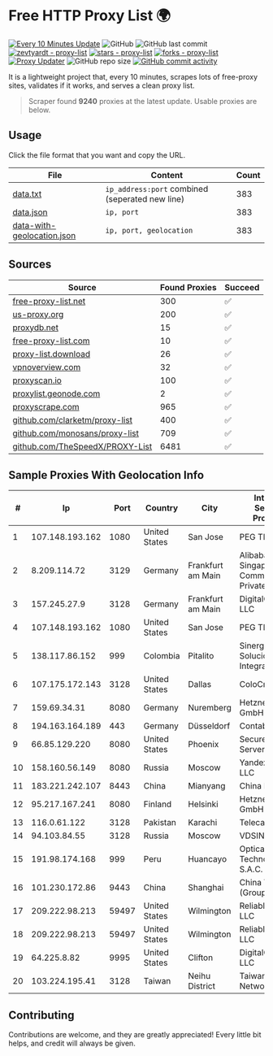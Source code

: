 
# Free HTTP Proxy List 🌍

[![Every 10 Minutes Update](https://github.com/mertguvencli/http-proxy-list/actions/workflows/main.yml/badge.svg?branch=main)](https://github.com/mertguvencli/http-proxy-list/actions/workflows/main.yml)
![GitHub](https://img.shields.io/github/license/mertguvencli/http-proxy-list)
![GitHub last commit](https://img.shields.io/github/last-commit/mertguvencli/http-proxy-list)
[![zevtyardt - proxy-list](https://img.shields.io/static/v1?label=zevtyardt&message=proxy-list&color=blue&logo=github)](https://github.com/zevtyardt/proxy-list "Go to GitHub repo")
[![stars - proxy-list](https://img.shields.io/github/stars/zevtyardt/proxy-list?style=social)](https://github.com/zevtyardt/proxy-list)
[![forks - proxy-list](https://img.shields.io/github/forks/zevtyardt/proxy-list?style=social)](https://github.com/zevtyardt/proxy-list)
[![Proxy Updater](https://github.com/zevtyardt/proxy-list/workflows/Proxy%20Updater/badge.svg)](https://github.com/zevtyardt/proxy-list/actions?query=workflow:"Proxy+Updater")
![GitHub repo size](https://img.shields.io/github/repo-size/zevtyardt/proxy-list)
[![GitHub commit activity](https://img.shields.io/github/commit-activity/m/zevtyardt/proxy-list?logo=commits)](https://github.com/zevtyardt/proxy-list/commits/main)

It is a lightweight project that, every 10 minutes, scrapes lots of free-proxy sites, validates if it works, and serves a clean proxy list.

> Scraper found **9240** proxies at the latest update. Usable proxies are below.

## Usage

Click the file format that you want and copy the URL.

|File|Content|Count|
|----|-------|-----|
|[data.txt](https://raw.githubusercontent.com/mertguvencli/http-proxy-list/main/proxy-list/data.txt)|`ip_address:port` combined (seperated new line)|383|
|[data.json](https://raw.githubusercontent.com/mertguvencli/http-proxy-list/main/proxy-list/data.json)|`ip, port`|383|
|[data-with-geolocation.json](https://raw.githubusercontent.com/mertguvencli/http-proxy-list/main/proxy-list/data-with-geolocation.json)|`ip, port, geolocation`|383|

## Sources

|Source|Found Proxies|Succeed|
|------|-------------|-------|
|[free-proxy-list.net](https://free-proxy-list.net)|300|✅|
|[us-proxy.org](https://www.us-proxy.org)|200|✅|
|[proxydb.net](http://proxydb.net)|15|✅|
|[free-proxy-list.com](https://free-proxy-list.com/?page=&port=&type%5B%5D=http&type%5B%5D=https&up_time=0&search=Search)|10|✅|
|[proxy-list.download](https://www.proxy-list.download/HTTP)|26|✅|
|[vpnoverview.com](https://vpnoverview.com/privacy/anonymous-browsing/free-proxy-servers)|32|✅|
|[proxyscan.io](https://www.proxyscan.io)|100|✅|
|[proxylist.geonode.com](https://proxylist.geonode.com/api/proxy-list?limit=300&page=1&sort_by=lastChecked&sort_type=desc&protocols=http,https)|2|✅|
|[proxyscrape.com](https://api.proxyscrape.com/v2/?request=displayproxies&protocol=http&timeout=10000&country=all&ssl=all&anonymity=all)|965|✅|
|[github.com/clarketm/proxy-list](https://raw.githubusercontent.com/clarketm/proxy-list/master/proxy-list-raw.txt)|400|✅|
|[github.com/monosans/proxy-list](https://raw.githubusercontent.com/monosans/proxy-list/main/proxies/http.txt)|709|✅|
|[github.com/TheSpeedX/PROXY-List](https://raw.githubusercontent.com/TheSpeedX/PROXY-List/master/http.txt)|6481|✅|


## Sample Proxies With Geolocation Info

|#|Ip|Port|Country|City|Internet Service Provider|
|-|--|----|-------|----|-------------------------|
|1|107.148.193.162|1080|United States|San Jose|PEG TECH INC|
|2|8.209.114.72|3129|Germany|Frankfurt am Main|Alibaba.com Singapore E-Commerce Private Limited|
|3|157.245.27.9|3128|Germany|Frankfurt am Main|DigitalOcean, LLC|
|4|107.148.193.162|1080|United States|San Jose|PEG TECH INC|
|5|138.117.86.152|999|Colombia|Pitalito|Sinergy Soluciones Integrales|
|6|107.175.172.143|3128|United States|Dallas|ColoCrossing|
|7|159.69.34.31|8080|Germany|Nuremberg|Hetzner Online GmbH|
|8|194.163.164.189|443|Germany|Düsseldorf|Contabo GmbH|
|9|66.85.129.220|8080|United States|Phoenix|Secured Servers LLC|
|10|158.160.56.149|8080|Russia|Moscow|Yandex.Cloud LLC|
|11|183.221.242.107|8443|China|Mianyang|China Mobile|
|12|95.217.167.241|8080|Finland|Helsinki|Hetzner Online GmbH|
|13|116.0.61.122|3128|Pakistan|Karachi|Telecard|
|14|94.103.84.55|3128|Russia|Moscow|VDSINA|
|15|191.98.174.168|999|Peru|Huancayo|Optical Technologies S.A.C.|
|16|101.230.172.86|9443|China|Shanghai|China Telecom (Group)|
|17|209.222.98.213|59497|United States|Wilmington|ReliableSite.Net LLC|
|18|209.222.98.213|59497|United States|Wilmington|ReliableSite.Net LLC|
|19|64.225.8.82|9995|United States|Clifton|DigitalOcean, LLC|
|20|103.224.195.41|3128|Taiwan|Neihu District|Taiwan Fixed Network|



## Contributing

Contributions are welcome, and they are greatly appreciated! Every
little bit helps, and credit will always be given.

